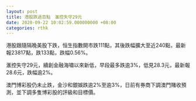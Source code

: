 ```yaml
---
layout: post
title: 港股跌過百點　滙控失守29元
date: 2020-09-22 10:02:59.000000000 +08:00
categories: rthk
---
```


港股跟隨隔晚美股下跌，恒生指數開市跌111點，其後跌幅擴大至近240點，最新報23817點，跌133點，跌幅0.56%。

滙控失守29元，續創金融海嘯以來新低，早段最多跌逾3%，低見28.3元，最新報28.6元，跌幅逾2%。 

澳門博彩股仍未止跌，金沙和銀娛跌逾2%至逾3%，日前有券商下調澳門賭收預測，並下調多隻博彩股的評級和目標價。
